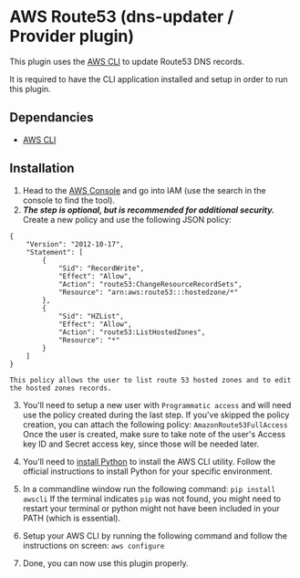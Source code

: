 # AWS Route53 (dns-updater / Provider plugin)

This plugin uses the [AWS CLI](https://aws.amazon.com/cli/) to update Route53 DNS records.

It is required to have the CLI application installed and setup in order to run this plugin.

## Dependancies

* [AWS CLI](https://aws.amazon.com/cli/)

## Installation

1. Head to the [AWS  Console](https://console.aws.amazon.com/console/home) and go into IAM (use the search in the console to find the tool).
2. ***The step is optional, but is recommended for additional security.***
	Create a new policy and use the following JSON policy:
```
{
	"Version": "2012-10-17",
	"Statement": [
		{
			"Sid": "RecordWrite",
			"Effect": "Allow",
			"Action": "route53:ChangeResourceRecordSets",
			"Resource": "arn:aws:route53:::hostedzone/*"
		},
		{
			"Sid": "HZList",
			"Effect": "Allow",
			"Action": "route53:ListHostedZones",
			"Resource": "*"
		}
	]
}
```
	This policy allows the user to list route 53 hosted zones and to edit the hosted zones records.

3. You'll need to setup a new user with `Programmatic access`
	and will need use the policy created during the last step.
	If you've skipped the policy creation, you can attach the following policy: `AmazonRoute53FullAccess`
	Once the user is created, make sure to take note of the user's Access key ID and Secret access key, since those will be needed later.

4. You'll need to [install Python](https://www.python.org/downloads/) to install the AWS CLI utility.
	Follow the official instructions to install Python for your specific environment.

5. In a commandline window run the following command:
	`pip install awscli`
	If the terminal indicates `pip` was not found, you might need to restart your terminal
	or python might not have been included in your PATH (which is essential).

6. Setup your AWS CLI by running the following command and follow the instructions on screen:
	`aws configure`

7. Done, you can now use this plugin properly.
